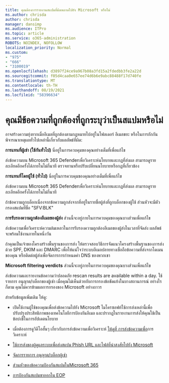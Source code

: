 ```yaml
---
title: คุณต้องการรายงานสแปมที่ผิดพลาดไปยัง Microsoft หรือไม่
ms.author: chrisda
author: chrisda
manager: dansimp
ms.audience: ITPro
ms.topic: article
ms.service: o365-administration
ROBOTS: NOINDEX, NOFOLLOW
localization_priority: Normal
ms.custom:
- "975"
- "666"
- "3100019"
ms.openlocfilehash: d3897f24ce9a967b08a3fd15a2fdedbb3fe2a22d
ms.sourcegitcommit: f05d4caa0e657ee74d6b6e9abc88488f17d740fe
ms.translationtype: MT
ms.contentlocale: th-TH
ms.lasthandoff: 08/19/2021
ms.locfileid: "58396634"
---
```

# <a name="do-you-have-legitimate-messages-being-marked-as-spam"></a>คุณมีข้อความที่ถูกต้องที่ถูกระบุว่าเป็นสแปมหรือไม่

อาจสร้างความยุ่งยากเมื่ออีเมลที่ถูกต้องตามกฎหมายไปอยู่ในโฟลเดอร์ อีเมลขยะ หรือในการกักกัน พิจารณาเหตุผลทั่วไปเหล่านี้เกี่ยวกับผลลัพธ์ที่ผิด:

**การแทนที่ผู้เช่า (ใช้กันทั่วไป)** นี่อยู่ในการควบคุมของคุณอย่างเต็มที่เพื่อแก้ไข

ส่งข้อความบน Microsoft 365 Defenderเพื่อวิเคราะห์นโยบายและกฎที่ส่งผล สามารถดูรายละเอียดอีกครั้งได้ภายในไม่กี่นาที
ตรวจทานหรือปรับเปลี่ยนนโยบายหรือกฎที่เกี่ยวข้อง 

**การแทนที่โดยผู้ใช้ (ทั่วไป)** นี่อยู่ในการควบคุมของคุณอย่างเต็มที่เพื่อแก้ไข 

ส่งข้อความบน Microsoft 365 Defenderเพื่อวิเคราะห์นโยบายและกฎที่ส่งผล สามารถดูรายละเอียดอีกครั้งได้ภายในไม่กี่นาที 

ถ้าข้อความถูกบล็อกเนื่องจากข้อความถูกส่งจากที่อยู่ในรายชื่อผู้ส่งที่ถูกบล็อกของผู้ใช้ ส่วนหัวจะมีตัวกรองสแปมที่ชื่อ "SFV:BLK"

**การรับรองความถูกต้องอีเมลของผู้ส่ง** ส่วนนี้จะอยู่ภายในการควบคุมของคุณบางส่วนเพื่อแก้ไข

ส่งข้อความเพื่อวิเคราะห์ความล้มเหลวในการรับรองความถูกต้องอีเมลของผู้ส่งในเวลาที่จัดส่ง ผลลัพธ์จะพร้อมใช้งานภายในหนึ่งวัน 

ถ้าคุณเป็นเจ้าของโครงสร้างพื้นฐานของการส่ง ให้ตรวจสอบวิธีการจัดแนวโครงสร้างพื้นฐานของการส่งด้วย SPF, DKIM และ DMARC เพื่อให้แน่ใจว่าระบบอีเมลปลายทางเชื่อถือข้อความที่ส่งจากโดเมนของคุณ หรือติดต่อผู้ส่งเพื่อจัดการการกําหนดค่า DNS ของพวกเขา

**Microsoft filtering verdicts** ส่วนนี้จะอยู่ภายในการควบคุมของคุณบางส่วนเพื่อแก้ไข

ส่งข้อความและรายงานข้อความว่าปลอดภัย rescan results are available within a day. ใช้รายการ อนุญาต/บล็อกของผู้เช่า เมื่อคุณไม่เห็นด้วยกับการกรองข้อขัดแย้งในบางสถานการณ์ อย่างไรก็ตาม คุณไม่ควรข้ามผลการกรองของ Microsoft อย่างถาวร 

สำหรับข้อมูลเพิ่มเติม ให้ดู:

- เปิดใช้งานผู้ใช้ของคุณเพื่อส่งข้อความไปยัง Microsoft ไมโครซอฟท์ใช้การส่งเหล่านี้เพื่อปรับปรุงประสิทธิภาพของเทคโนโลยีการป้องกันอีเมล และปรากฎในรายงานการส่งให้คุณใช้เป็นข้อบ่งชี้ในการอัปเดตนโยบาย 

- เมื่อต้องการดูวิดีโอสั้นๆ เกี่ยวกับการส่งข้อความเพื่อวิเคราะห์ [ให้ดูที่ การส่งข้อความเพื่อ](https://go.microsoft.com/fwlink/?linkid=2166435)การวิเคราะห์

- [ใช้การส่งของผู้ดูแลระบบเพื่อส่งสแปม Phish URL และไฟล์ที่น่าสงสัยไปยัง Microsoft](https://docs.microsoft.com/microsoft-365/security/office-365-security/admin-submission)

- [จัดการรายการ อนุญาต/บล็อกผู้เช่า](https://docs.microsoft.com/microsoft-365/security/office-365-security/tenant-allow-block-list)

- [ส่วนหัวของข้อความป้องกันสแปมในMicrosoft 365](https://docs.microsoft.com/microsoft-365/security/office-365-security/anti-spam-message-headers)

- [การป้องกันสแปมขาออกใน EOP](https://docs.microsoft.com/microsoft-365/security/office-365-security/outbound-spam-controls)
